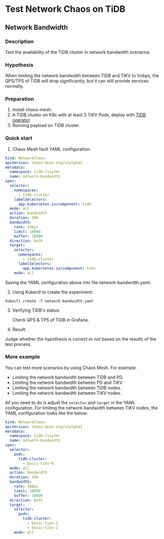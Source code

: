 # Test Network Chaos on TiDB

## Network Bandwidth

### Description

Test the availability of the TiDB cluster in network bandwidth scenarios.

### Hypothesis

When limiting the network bandwidth between TiDB and TiKV to 1mbps, the QPS/TPS of TiDB will drop significantly, but it can still provide services normally.

### Preparation

1. Install chaos-mesh.
2. A TiDB cluster on K8s with at least 3 TiKV Pods, deploy with [TiDB operator](https://docs.pingcap.com/tidb-in-kubernetes/stable/tidb-operator-overview).
3. Running payload on TiDB cluster.

### Quick start

1. Chaos Mesh fault YAML configuration:

```YAML
kind: NetworkChaos
apiVersion: chaos-mesh.org/v1alpha1
metadata:
  namespace: tidb-cluster
  name: network-bandwidth
spec:
  selector:
    namespaces:
      - tidb-cluster
    labelSelectors:
      app.kubernetes.io/component: tidb
  mode: all
  action: bandwidth
  duration: 10m
  bandwidth:
    rate: 1mbps
    limit: 10000
    buffer: 10000
  direction: both
  target:
    selector:
      namespaces:
        - tidb-cluster
      labelSelectors:
        app.kubernetes.io/component: tikv
    mode: all
```

Saving the YAML configuration above into file network-bandwidth.yaml.

2. Using Kubectl to create the experiment:

```
kubectl create -f network-bandwidth.yaml
```

3. Verifying TiDB's status:

    Check QPS & TPS of TiDB in Grafana.
    <!-- TODO: Add some Grafana picture -->

4. Result:

Judge whether the hypothesis is correct or not based on the results of the test process.

### More example

You can test more scenarios by using Chaos Mesh. For example:

- Limiting the network bandwidth between TiDB and PD.
- Limiting the network bandwidth between PD and TiKV.
- Limiting the network bandwidth between TiDB nodes.
- Limiting the network bandwidth between TiKV nodes.

All you need to do is adjust the `selector` and `target` in the YAML configuration. For limiting the network bandwidth between TiKV nodes, the YAML configuration looks like the below:

```YAML
kind: NetworkChaos
apiVersion: chaos-mesh.org/v1alpha1
metadata:
  namespace: tidb-cluster
  name: network-bandwidth
spec:
  selector:
    pods:
      tidb-cluster:
        - basic-tikv-0
  mode: all
  action: bandwidth
  duration: 10m
  bandwidth:
    rate: 1mbps
    limit: 10000
    buffer: 10000
  direction: both
  target:
    selector:
      pods:
        tidb-cluster:
          - basic-tikv-1
          - basic-tikv-2
    mode: all
```

